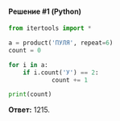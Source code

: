#### Решение #1 (Python)
```python
from itertools import *

a = product('ПУЛЯ', repeat=6)
count = 0

for i in a:
	if i.count('У') == 2:
			count += 1

print(count)
```
**Ответ:** 1215.
